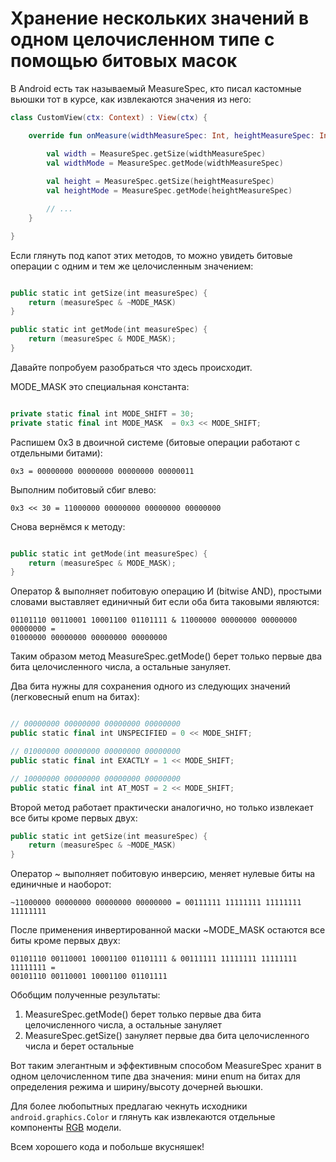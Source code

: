 # Хранение нескольких значений в одном целочисленном типе с помощью битовых масок

В Android есть так называемый MeasureSpec, кто писал кастомные вьюшки тот в курсе, как извлекаются значения из него:

```kotlin
class CustomView(ctx: Context) : View(ctx) {

    override fun onMeasure(widthMeasureSpec: Int, heightMeasureSpec: Int) {

        val width = MeasureSpec.getSize(widthMeasureSpec)
        val widthMode = MeasureSpec.getMode(widthMeasureSpec)
                
        val height = MeasureSpec.getSize(heightMeasureSpec)
        val heightMode = MeasureSpec.getMode(heightMeasureSpec)

        // ...
    }

}
```

Если глянуть под капот этих методов, то можно увидеть битовые операции с одним и тем же целочисленным значением:

```kotlin

public static int getSize(int measureSpec) {
    return (measureSpec & ~MODE_MASK)
}

public static int getMode(int measureSpec) {
    return (measureSpec & MODE_MASK);
}

```

Давайте попробуем разобраться что здесь происходит.

MODE_MASK это специальная константа:

```kotlin

private static final int MODE_SHIFT = 30;
private static final int MODE_MASK  = 0x3 << MODE_SHIFT;

```

Распишем 0x3 в двоичной системе (битовые операции работают с отдельными битами):

    0x3 = 00000000 00000000 00000000 00000011

Выполним побитовый сбиг влево:

    0x3 << 30 = 11000000 00000000 00000000 00000000

Снова вернёмся к методу:

```kotlin

public static int getMode(int measureSpec) {
    return (measureSpec & MODE_MASK);
}

```

Оператор & выполняет побитовую операцию И (bitwise AND), простыми словами выставляет единичный бит если оба бита таковыми являются:

    01101110 00110001 10001100 01101111 & 11000000 00000000 00000000 00000000 = 
    01000000 00000000 00000000 00000000

Таким образом метод MeasureSpec.getMode() берет только первые два бита целочисленного числа, а остальные зануляет.

Два бита нужны для сохранения одного из следующих значений (легковесный enum на битах):

```kotlin

// 00000000 00000000 00000000 00000000
public static final int UNSPECIFIED = 0 << MODE_SHIFT;

// 01000000 00000000 00000000 00000000
public static final int EXACTLY = 1 << MODE_SHIFT;

// 10000000 00000000 00000000 00000000
public static final int AT_MOST = 2 << MODE_SHIFT;

```

Второй метод работает практически аналогично, но только извлекает все биты кроме первых двух:

```kotlin
public static int getSize(int measureSpec) {
    return (measureSpec & ~MODE_MASK)
}
```

Оператор ~ выполняет побитовую инверсию, меняет нулевые биты на единичные и наоборот:

    ~11000000 00000000 00000000 00000000 = 00111111 11111111 11111111 11111111

После применения инвертированной маски ~MODE_MASK остаются все биты кроме первых двух:

    01101110 00110001 10001100 01101111 & 00111111 11111111 11111111 11111111 =
    00101110 00110001 10001100 01101111

Обобщим полученные результаты:

1) MeasureSpec.getMode() берет только первые два бита целочисленного числа, а остальные зануляет
2) MeasureSpec.getSize() зануляет первые два бита целочисленного числа и берет остальные
    
Вот таким элегантным и эффективным способом MeasureSpec хранит в одном целочисленном типе два значения: мини enum на битах для определения режима и ширину/высоту дочерней вьюшки.

Для более любопытных предлагаю чекнуть исходники <code>android.graphics.Color</code> и глянуть как извлекаются отдельные компоненты [RGB](https://ru.wikipedia.org/wiki/RGB) модели.

Всем хорошего кода и побольше вкусняшек!




